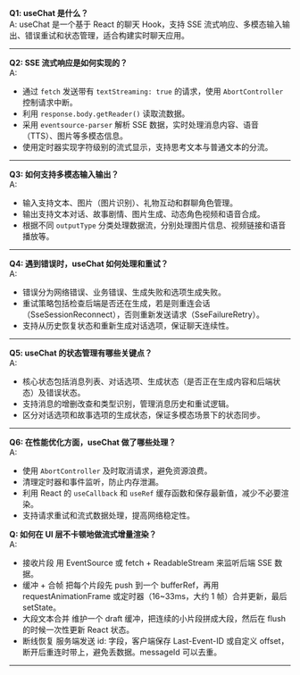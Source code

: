 **Q1: useChat 是什么？**  
A: useChat 是一个基于 React 的聊天 Hook，支持 SSE 流式响应、多模态输入输出、错误重试和状态管理，适合构建实时聊天应用。

---

**Q2: SSE 流式响应是如何实现的？**  
A:

- 通过 `fetch` 发送带有 `textStreaming: true` 的请求，使用 `AbortController` 控制请求中断。
- 利用 `response.body.getReader()` 读取流数据。
- 采用 `eventsource-parser` 解析 SSE 数据，实时处理消息内容、语音（TTS）、图片等多模态信息。
- 使用定时器实现字符级别的流式显示，支持思考文本与普通文本的分流。

---

**Q3: 如何支持多模态输入输出？**  
A:

- 输入支持文本、图片（图片识别）、礼物互动和群聊角色管理。
- 输出支持文本对话、故事剧情、图片生成、动态角色视频和语音合成。
- 根据不同 `outputType` 分类处理数据流，分别处理图片信息、视频链接和语音播放等。

---

**Q4: 遇到错误时，useChat 如何处理和重试？**  
A:

- 错误分为网络错误、业务错误、生成失败和选项生成失败。
- 重试策略包括检查后端是否还在生成，若是则重连会话（SseSessionReconnect），否则重新发送请求（SseFailureRetry）。
- 支持从历史恢复状态和重新生成对话选项，保证聊天连续性。

---

**Q5: useChat 的状态管理有哪些关键点？**  
A:

- 核心状态包括消息列表、对话选项、生成状态（是否正在生成内容和后端状态）及错误状态。
- 支持消息的增删改查和类型识别，管理消息历史和重试逻辑。
- 区分对话选项和故事选项的生成状态，保证多模态场景下的状态同步。

---

**Q6: 在性能优化方面，useChat 做了哪些处理？**  
A:

- 使用 `AbortController` 及时取消请求，避免资源浪费。
- 清理定时器和事件监听，防止内存泄漏。
- 利用 React 的 `useCallback` 和 `useRef` 缓存函数和保存最新值，减少不必要渲染。
- 支持请求重试和流式数据处理，提高网络稳定性。

**Q: 如何在 UI 层不卡顿地做流式增量渲染？**  
A:

- 接收片段
  用 EventSource 或 fetch + ReadableStream 来监听后端 SSE 数据。
- 缓冲 + 合帧
  把每个片段先 push 到一个 bufferRef，再用 requestAnimationFrame 或定时器（16~33ms，大约 1 帧）合并更新，最后 setState。
- 大段文本合并
  维护一个 draft 缓冲，把连续的小片段拼成大段，然后在 flush 的时候一次性更新 React 状态。
- 断线恢复
  服务端发送 id: 字段，客户端保存 Last-Event-ID 或自定义 offset，断开后重连时带上，避免丢数据。messageId 可以去重。

---
